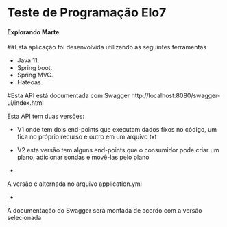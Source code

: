 # Teste de Programação Elo7

#### Explorando Marte

##Esta aplicação foi desenvolvida utilizando as seguintes ferramentas

- Java 11.
- Spring boot.
- Spring MVC.
- Hateoas.

#Esta API está documentada com Swagger http://localhost:8080/swagger-ui/index.html

Esta API tem duas versões:
- V1 onde tem dois end-points que executam dados fixos no código, um fica no próprio recurso e outro em um arquivo txt
- V2 esta versão tem alguns end-points que o consumidor pode criar um plano, adicionar sondas e movê-las pelo plano

-
A versão é alternada no arquivo application.yml 

-
A documentação do Swagger será montada de acordo com a versão selecionada
